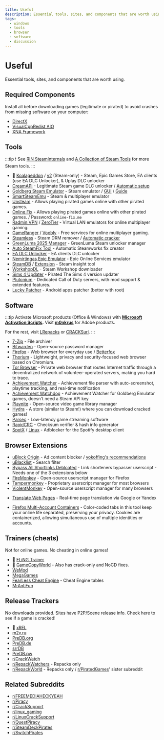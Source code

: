 ```yaml
---
title: Useful
description: Essential tools, sites, and components that are worth using.
tags:
  - windows
  - tools
  - browser
  - software
  - discussion
---
```


# Useful

Essential tools, sites, and components that are worth using.

## Required Components

Install all before downloading games (legitimate or pirated) to avoid crashes
from missing software on your computer:

- [DirectX](https://www.microsoft.com/download/details.aspx?id=35)
- [VisualCppRedist AIO](https://github.com/abbodi1406/vcredist/releases/latest)
- [XNA Framework](https://www.microsoft.com/download/details.aspx?id=20914)

## Tools

:::tip
:exclamation: See
[RIN SteamInternals](https://cs.rin.ru/forum/viewtopic.php?f=10&t=65887) and
[A Collection of Steam Tools](https://steamcommunity.com/sharedfiles/filedetails/?id=451698754)
for more Steam tools.
:::

- :star2: [Koalageddon](https://github.com/acidicoala/Koalageddon) / [v2](https://github.com/acidicoala/Koalageddon2) (Steam-only) -
  Steam, Epic Games Store, EA clients (use EA DLC Unlocker), & Uplay DLC unlocker
- [CreamAPI](https://cs.rin.ru/forum/viewtopic.php?f=29&t=70576) - Legitimate
  Steam game DLC unlocker /
  [Automatic setup](https://cs.rin.ru/forum/viewtopic.php?p=2013521)
- [Goldberg Steam Emulator](https://github.com/Detanup01/gbe_fork) -
  Steam emulator / [GUI](https://github.com/brunolee-GIT/GSE-Generator) /
  [Guide](https://rentry.co/goldberg_emulator)
- [SmartSteamEmu](https://cs.rin.ru/forum/viewtopic.php?p=2009102#p2009102) - Steam & multiplayer emulator
- [Unsteam](https://cs.rin.ru/forum/viewtopic.php?f=20&t=134707&hilit=unsteam) - Allows playing pirated games online with
  other pirated games.
- [Online Fix](https://online-fix.me) - Allows playing pirated games online with
  other pirated games. / Password: `online-fix.me`
- [Radmin VPN](https://www.radmin-vpn.com) / [ZeroTier](https://www.zerotier.com) - Virtual LAN emulators for online multiplayer gaming.
- [GameRanger](https://www.gameranger.com) / [Voobly](https://www.voobly.com) - Free services for online multiplayer gaming.
- [Steamless](https://github.com/atom0s/Steamless) - Steam DRM remover /
  [Automatic cracker](https://github.com/oureveryday/Steam-auto-crack)
- [GreenLuma 2025 Manager](https://github.com/BlueAmulet/GreenLuma-2024-Manager) - GreenLuma Steam unlocker manager
- [Auto SteamFix Tool](https://cs.rin.ru/forum/viewtopic.php?f=29&t=97112) -
  Automatic Steamworks fix creator
- [EA DLC Unlocker](https://cs.rin.ru/forum/viewtopic.php?f=20&t=104412) - EA
  clients DLC unlocker
- [Nemirtingas Epic Emulator](https://cs.rin.ru/forum/viewtopic.php?f=29&t=105551) -
  Epic Online Services emulator
- [SteamDB](https://steamdb.info) / [Extension](https://steamdb.info/extension) - Steam insight tool
- [WorkshopDL](https://github.com/imwaitingnow/WorkshopDL) - Steam Workshop
  downloader
- [Sims 4 Updater](https://cs.rin.ru/forum/viewtopic.php?f=29&t=102519) -
  Pirated The Sims 4 version updater
- [Plutonium](https://plutonium.pw) - Dedicated Call of Duty servers, with mod
  support & extended features.
- [Lucky Patcher](https://www.luckypatchers.com) - Android apps patcher (better
  with root)

## Software

:::tip
Activate Microsoft products (Office & Windows) with **[Microsoft Activation Scripts](https://massgrave.dev).**
Visit **[m0nkrus](https://w17.monkrus.ws)** for Adobe products.

For the rest, visit [LRepacks](https://lrepacks.net) or
[CRACKSurl](https://cracksurl.com).
:::

- [7-Zip](https://7-zip.org) - File archiver
- [Bitwarden](https://bitwarden.com) - Open-source password manager
- [Firefox](https://www.mozilla.org/firefox) - Web browser for everyday use / [Betterfox](https://github.com/yokoffing/Betterfox)
- [Thorium](https://thorium.rocks) - Lightweight, privacy and security-focused web browser based on Chromium.
- [Tor Browser](https://www.torproject.org) - Private web browser that routes
  Internet traffic through a decentralized network of volunteer-operated
  servers, making you hard to trace.
- [Achievement Watcher](https://xan105.github.io/Achievement-Watcher) -
  Achievement file parser with auto-screenshot, playtime tracking, and real-time
  notification
- [Achievement Watchdog](https://github.com/50t0r25/achievement-watchdog) - Achievement Watcher for Goldberg Emulator games, doesn't need a Steam API key
- [Playnite](https://playnite.link) - Open-source video game library manager
- [Hydra](https://github.com/hydralauncher/hydra) - A store (similar to Steam!) where you can download cracked games!
- [Parsec](https://parsec.app) - Low-latency game streaming software
- [RapidCRC](https://ov2.eu/programs/rapidcrc-unicode) - Checksum verifier &
  hash info generator
- [SpotX](https://github.com/SpotX-Official/SpotX) / [Linux](https://github.com/SpotX-Official/SpotX-Bash) - Adblocker for the Spotify desktop client

## Browser Extensions

- [uBlock Origin](https://ublockorigin.com) - Ad content blocker /
  [yokoffing's recommendations](https://github.com/yokoffing/filterlists#recommended-filters-for-ublock-origin)
- [uBlacklist](https://iorate.github.io/ublacklist/docs) - Search filter
- [Bypass All Shortlinks Debloated](https://codeberg.org/Amm0ni4/bypass-all-shortlinks-debloated) -
  Link shorteners bypasser userscript - Needs one of the 3 extensions below
- [FireMonkey](https://addons.mozilla.org/firefox/addon/firemonkey) -
  Open-source userscript manager for Firefox
- [Tampermonkey](https://www.tampermonkey.net) - Proprietary userscript manager
  for most browsers
- [ViolentMonkey](https://violentmonkey.github.io) - Open-source userscript
  manager for many browsers

<ul>
  <li id="translator"><a href="https://github.com/FilipePS/Traduzir-paginas-web">Translate Web Pages</a>
      - Real-time page translation via Google or Yandex
  </li>
</ul>

- [Firefox Multi-Account Containers](https://github.com/mozilla/multi-account-containers) -
  Color-coded tabs in this tool keep your online life separated, preserving your
  privacy. Cookies are containerized, allowing simultaneous use of multiple
  identities or accounts.

## Trainers (cheats)

Not for online games. No cheating in online games!

- :star2: [FLiNG Trainer](https://flingtrainer.com)
- :star2: [GameCopyWorld](https://gamecopyworld.com/games) - Also has crack-only and
  NoCD fixes.
- [WeMod](https://www.wemod.com)
- [MegaGames](https://megagames.com)
- [FearLess Cheat Engine](https://fearlessrevolution.com) - Cheat Engine tables
- [MrAntiFun](https://mrantifun.net)

## Release Trackers

No downloads provided. Sites have P2P/Scene release info. Check here to see if a
game is cracked!

- :star2: [xREL](https://www.xrel.to/games-release-list.html?lang=en_US)
- [m2v.ru](https://m2v.ru/?func=part&Part=3)
- [PreDB.org](https://predb.org/section/GAMES)
- [PreDB.de](https://predb.de/section/GAMES)
- [srrDB](https://www.srrdb.com/browse/category:pc/1)
- [PreDB.pw](https://predb.pw)
- [r/CrackWatch](https://www.reddit.com/r/CrackWatch)
- [r/RepackWatchers](https://www.reddit.com/r/RepackWatchers) - Repacks only
- [r/RepackWorld](https://www.reddit.com/r/RepackWorld) - Repacks only /
  [r/PiratedGames](https://www.reddit.com/r/PiratedGames)' sister subreddit

## Related Subreddits

- [r/FREEMEDIAHECKYEAH](https://www.reddit.com/r/FREEMEDIAHECKYEAH)
- [r/Piracy](https://www.reddit.com/r/Piracy)
- [r/CrackSupport](https://www.reddit.com/r/CrackSupport)
- [r/linux_gaming](https://www.reddit.com/r/linux_gaming)
- [r/LinuxCrackSupport](https://www.reddit.com/r/LinuxCrackSupport)
- [r/QuestPiracy](https://www.reddit.com/r/QuestPiracy)
- [r/SteamDeckPirates](https://www.reddit.com/r/SteamDeckPirates)
- [r/SwitchPirates](https://www.reddit.com/r/SwitchPirates)
